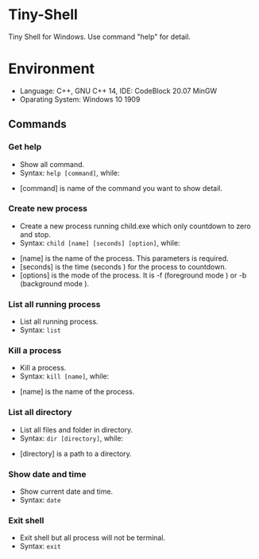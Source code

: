 # Tiny-Shell
Tiny Shell for Windows. Use command "help" for detail.

# Environment
-	Language: C++, GNU C++ 14, IDE: CodeBlock 20.07 MinGW
-	Oparating System: Windows 10 1909

## Commands

### Get help
- Show all command.
- Syntax: <code>help [command]</code>, while:
 + [command] is name of the command you want to show detail.

### Create new process
- Create a new process running child.exe which only countdown to zero and stop.
- Syntax: <code>child [name] [seconds] [option]</code>, while:
 + [name] is the name of the process. This parameters is required.
 + [seconds] is the time (seconds ) for the process to countdown.
 + [options] is the mode of the process. It is -f (foreground mode ) or -b (background mode ).

### List all running process
- List all running process.
- Syntax: <code>list</code>

### Kill a process
- Kill a process.
- Syntax: <code>kill [name]</code>, while:
 + [name] is the name of the process.

### List all directory
- List all files and folder in directory.
- Syntax: <code>dir [directory]</code>, while:
 + [directory] is a path to a directory.

### Show date and time
- Show current date and time.
- Syntax: <code>date</code>

### Exit shell
- Exit shell but all process will not be terminal.
- Syntax: <code>exit</code>